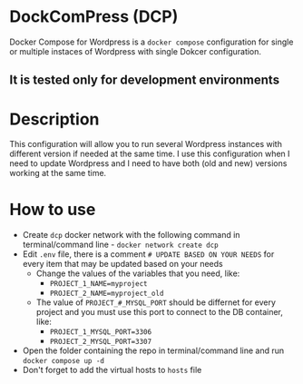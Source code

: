 # DockComPress (DCP)
Docker Compose for Wordpress is a `docker compose` configuration for single or multiple instaces of Wordpress with single Dokcer configuration.

## It is tested only for development environments

# Description
This configuration will allow you to run several Wordpress instances with different version if needed at the same time. I use this configuration when I need to update Wordpress and I need to have both (old and new) versions working at the same time.

# How to use
- Create `dcp` docker network with the following command in terminal/command line - `docker network create dcp`
- Edit `.env` file, there is a comment `# UPDATE BASED ON YOUR NEEDS` for every item that may be updated based on your needs
  - Change the values of the variables that you need, like: 
    - `PROJECT_1_NAME=myproject`
    - `PROJECT_2_NAME=myproject_old`
  - The value of `PROJECT_#_MYSQL_PORT` should be differnet for every project and you must use this port to connect to the DB container, like: 
    - `PROJECT_1_MYSQL_PORT=3306`
    - `PROJECT_2_MYSQL_PORT=3307`
- Open the folder containing the repo in terminal/command line and run `docker compose up -d`
- Don't forget to add the virtual hosts to `hosts` file
